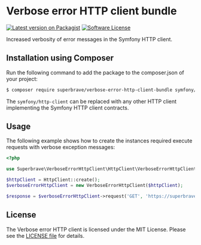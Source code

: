 # Verbose error HTTP client bundle

[![Latest version on Packagist][ico-version]][link-version]
[![Software License][ico-license]][link-license]

Increased verbosity of error messages in the Symfony HTTP client.

## Installation using Composer
Run the following command to add the package to the composer.json of your project:

``` bash
$ composer require superbrave/verbose-error-http-client-bundle symfony/http-client
```

The `symfony/http-client` can be replaced with any other HTTP client implementing the Symfony HTTP client contracts.

## Usage
The following example shows how to create the instances required execute requests with verbose exception messages:

```php
<?php

use Superbrave\VerboseErrorHttpClient\HttpClient\VerboseErrorHttpClient;use Symfony\Component\HttpClient\HttpClient;

$httpClient = HttpClient::create();
$verboseErrorHttpClient = new VerboseErrorHttpClient($httpClient);

$response = $verboseErrorHttpClient->request('GET', 'https://superbrave.nl/api');
```

## License
The Verbose error HTTP client is licensed under the MIT License. Please see the [LICENSE file][link-license] for details.

[ico-version]: https://img.shields.io/packagist/v/superbrave/verbose-error-http-client
[ico-license]: https://img.shields.io/packagist/l/superbrave/verbose-error-http-client

[link-version]: https://packagist.org/packages/superbrave/verbose-error-http-client
[link-license]: LICENSE
